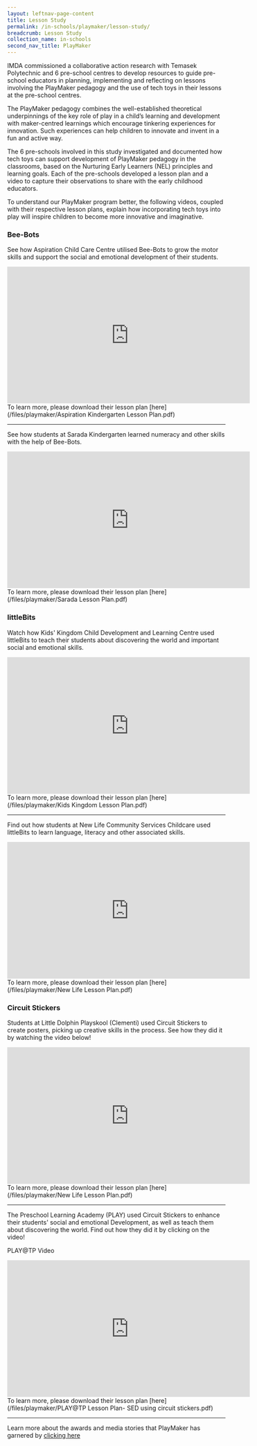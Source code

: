 ```yaml
---
layout: leftnav-page-content
title: Lesson Study
permalink: /in-schools/playmaker/lesson-study/
breadcrumb: Lesson Study
collection_name: in-schools
second_nav_title: PlayMaker
---
```

IMDA commissioned a collaborative action research with Temasek Polytechnic and 6 pre-school centres to develop resources to guide pre-school educators in planning, implementing and reflecting on lessons involving the PlayMaker pedagogy and the use of tech toys in their lessons at the pre-school centres. 

The PlayMaker pedagogy combines the well-established theoretical underpinnings of the key role of play in a child’s learning and development with maker-centred learnings which encourage tinkering experiences for innovation. Such experiences can help children to innovate and invent in a fun and active way.

The 6 pre-schools involved in this study investigated and documented how tech toys can support development of PlayMaker pedagogy in the classrooms, based on the Nurturing Early Learners (NEL) principles and learning goals. Each of the pre-schools developed a lesson plan and a video to capture their observations to share with the early childhood educators.

To understand our PlayMaker program better, the following videos, coupled with their respective lesson plans, explain how incorporating tech toys into play will inspire children to become more innovative and imaginative.  


### Bee-Bots

See how Aspiration Child Care Centre utilised Bee-Bots to grow the motor skills and support the social and emotional development of their students.
<div class="bp-youtube">
  <iframe width="560" height="315" src="https://www.youtube.com/embed/NQl05ivwPbM" frameborder="0" allow="accelerometer; autoplay; encrypted-media; gyroscope; picture-in-picture" allowfullscreen></iframe>
</div>
To learn more, please download their lesson plan [here](/files/playmaker/Aspiration Kindergarten Lesson Plan.pdf)

---

See how students at Sarada Kindergarten learned numeracy and other skills with the help of Bee-Bots.
<div class="bp-youtube">
  <iframe width="560" height="315" src="https://www.youtube.com/embed/VfHaMpNCO3U" frameborder="0" allow="accelerometer; autoplay; encrypted-media; gyroscope; picture-in-picture" allowfullscreen></iframe>
</div>
To learn more, please download their lesson plan [here](/files/playmaker/Sarada Lesson Plan.pdf)

### littleBits

Watch how Kids' Kingdom Child Development and Learning Centre used littleBits to teach their students about discovering the world and important social and emotional skills.
<div class="bp-youtube">
  <iframe width="560" height="315" src="https://www.youtube.com/embed/zOtLjGekb3U" frameborder="0" allow="accelerometer; autoplay; encrypted-media; gyroscope; picture-in-picture" allowfullscreen></iframe>
</div>
To learn more, please download their lesson plan [here](/files/playmaker/Kids Kingdom Lesson Plan.pdf)

---

Find out how students at New Life Community Services Childcare used littleBits to learn language, literacy and other associated skills.
<div class="bp-youtube">
  <iframe width="560" height="315" src="https://www.youtube.com/embed/y6-eBx4hh3U" frameborder="0" allow="accelerometer; autoplay; encrypted-media; gyroscope; picture-in-picture" allowfullscreen></iframe>
</div>
To learn more, please download their lesson plan [here](/files/playmaker/New Life Lesson Plan.pdf)

### Circuit Stickers

Students at Little Dolphin Playskool (Clementi) used Circuit Stickers to create posters, picking up creative skills in the process. See how they did it by watching the video below!
<div class="bp-youtube">
  <iframe width="560" height="315" src="https://www.youtube.com/embed/Kzk5_HYEruo" frameborder="0" allow="accelerometer; autoplay; encrypted-media; gyroscope; picture-in-picture" allowfullscreen></iframe>
</div>
To learn more, please download their lesson plan [here](/files/playmaker/New Life Lesson Plan.pdf)

---

The Preschool Learning Academy (PLAY) used Circuit Stickers to enhance their students' social and emotional Development, as well as teach them about discovering the world. Find out how they did it by clicking on the video!

PLAY@TP Video
<div class="bp-youtube">
  <iframe width="560" height="315" src="https://www.youtube.com/embed/8eS9PNNR5j4" frameborder="0" allow="accelerometer; autoplay; encrypted-media; gyroscope; picture-in-picture" allowfullscreen></iframe>
</div>
To learn more, please download their lesson plan [here](/files/playmaker/PLAY@TP Lesson Plan- SED using circuit stickers.pdf)

---

Learn more about the awards and media stories that PlayMaker has garnered by [clicking here](/in-schools/playmaker/noteworthy/)
